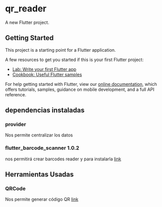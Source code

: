 # qr_reader

A new Flutter project.

## Getting Started

This project is a starting point for a Flutter application.

A few resources to get you started if this is your first Flutter project:

- [Lab: Write your first Flutter app](https://flutter.dev/docs/get-started/codelab)
- [Cookbook: Useful Flutter samples](https://flutter.dev/docs/cookbook)

For help getting started with Flutter, view our
[online documentation](https://flutter.dev/docs), which offers tutorials,
samples, guidance on mobile development, and a full API reference.

## dependencias instaladas

### provider

Nos permite centralizar los datos

### flutter_barcode_scanner 1.0.2

nos permitirá crear barcodes reader y para instalarla [link](https://pub.dev/packages/flutter_barcode_scanner)

## Herramientas Usadas

### QRCode

Nos permite generar código QR [link](https://www.qrcode.es/es/generador-qr-code/)
